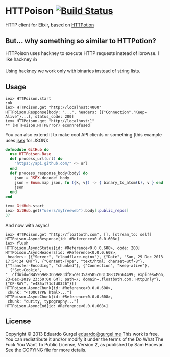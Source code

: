 # HTTPoison [![Build Status](https://travis-ci.org/edgurgel/httpoison.png?branch=master)](https://travis-ci.org/edgurgel/httpoison)

HTTP client for Elixir, based on [HTTPotion](https://github.com/myfreeweb/httpotion)

## But... why something so similar to HTTPotion?

HTTPoison uses hackney to execute HTTP requests instead of ibrowse. I like hackney :thumbsup:

Using hackney we work only with binaries instead of string lists.

## Usage

```iex
iex> HTTPoison.start
:ok
iex> HTTPoison.get "http://localhost:4000"
HTTPoison.Response[body: "...", headers: [{"Connection","Keep-Alive"}...], status_code: 200]
iex> HTTPoison.get "http://localhost:1"
** (HTTPoison.HTTPError) econnrefused
```

You can also extend it to make cool API clients or something (this example uses [jsex](https://github.com/talentdeficit/jsex) for JSON):

```elixir
defmodule GitHub do
  use HTTPoison.Base
  def process_url(url) do
    "https://api.github.com/" <> url
  end
  def process_response_body(body) do
    json = JSEX.decode! body
    json = Enum.map json, fn ({k, v}) -> { binary_to_atom(k), v } end
    json
  end
end

iex> GitHub.start
iex> GitHub.get("users/myfreeweb").body[:public_repos]
37
```

And now with async!

```iex
iex> HTTPoison.get "http://floatboth.com", [], [stream_to: self]
HTTPoison.AsyncResponse[id: #Reference<0.0.0.608>]
iex> flush
HTTPoison.AsyncStatus[id: #Reference<0.0.0.608>, code: 200]
HTTPoison.AsyncHeaders[id: #Reference<0.0.0.608>,
 headers: [{"Server", "cloudflare-nginx"}, {"Date", "Sun, 29 Dec 2013 17:54:24 GMT"}, {"Content-Type", "text/html; charset=utf-8"}, {"Transfer-Encoding", "chunked"}, {"Connection", "keep-alive"},
  {"Set-Cookie", "__cfduid=d845959e83669e83df85ce135a9585c031388339664499; expires=Mon, 23-Dec-2019 23:50:00 GMT; path=/; domain=.floatboth.com; HttpOnly"}, {"CF-RAY", "e485af71dfd0326"}]]
HTTPoison.AsyncChunk[id: #Reference<0.0.0.608>,
 chunk: "<!DOCTYPE html>..."]
HTTPoison.AsyncChunk[id: #Reference<0.0.0.608>,
 chunk: "curity, typography..."]
HTTPoison.AsyncEnd[id: #Reference<0.0.0.608>]
```

## License

Copyright © 2013 Eduardo Gurgel <eduardo@gurgel.me>
This work is free. You can redistribute it and/or modify it under the
terms of the Do What The Fuck You Want To Public License, Version 2,
as published by Sam Hocevar. See the COPYING file for more details.

